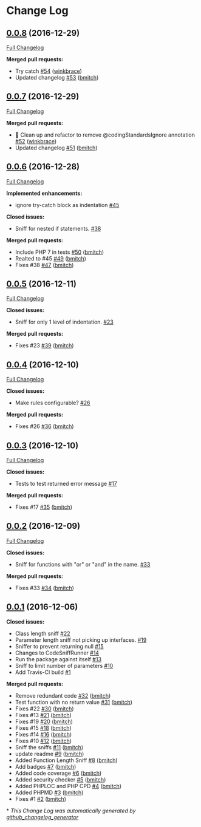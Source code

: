 # Change Log

## [0.0.8](https://github.com/bmitch/Codor/tree/0.0.8) (2016-12-29)
[Full Changelog](https://github.com/bmitch/Codor/compare/0.0.7...0.0.8)

**Merged pull requests:**

- Try catch [\#54](https://github.com/bmitch/Codor/pull/54) ([winkbrace](https://github.com/winkbrace))
- Updated changelog [\#53](https://github.com/bmitch/Codor/pull/53) ([bmitch](https://github.com/bmitch))

## [0.0.7](https://github.com/bmitch/Codor/tree/0.0.7) (2016-12-29)
[Full Changelog](https://github.com/bmitch/Codor/compare/0.0.6...0.0.7)

**Merged pull requests:**

- :art: Clean up and refactor to remove @codingStandardsIgnore annotation [\#52](https://github.com/bmitch/Codor/pull/52) ([winkbrace](https://github.com/winkbrace))
- Updated changelog [\#51](https://github.com/bmitch/Codor/pull/51) ([bmitch](https://github.com/bmitch))

## [0.0.6](https://github.com/bmitch/Codor/tree/0.0.6) (2016-12-28)
[Full Changelog](https://github.com/bmitch/Codor/compare/0.0.5...0.0.6)

**Implemented enhancements:**

- ignore try-catch block as indentation [\#45](https://github.com/bmitch/Codor/issues/45)

**Closed issues:**

- Sniff for nested if statements. [\#38](https://github.com/bmitch/Codor/issues/38)

**Merged pull requests:**

- Include PHP 7 in tests [\#50](https://github.com/bmitch/Codor/pull/50) ([bmitch](https://github.com/bmitch))
- Realted to \#45 [\#49](https://github.com/bmitch/Codor/pull/49) ([bmitch](https://github.com/bmitch))
- Fixes \#38 [\#47](https://github.com/bmitch/Codor/pull/47) ([bmitch](https://github.com/bmitch))

## [0.0.5](https://github.com/bmitch/Codor/tree/0.0.5) (2016-12-11)
[Full Changelog](https://github.com/bmitch/Codor/compare/0.0.4...0.0.5)

**Closed issues:**

- Sniff for only 1 level of indentation. [\#23](https://github.com/bmitch/Codor/issues/23)

**Merged pull requests:**

- Fixes \#23 [\#39](https://github.com/bmitch/Codor/pull/39) ([bmitch](https://github.com/bmitch))

## [0.0.4](https://github.com/bmitch/Codor/tree/0.0.4) (2016-12-10)
[Full Changelog](https://github.com/bmitch/Codor/compare/0.0.3...0.0.4)

**Closed issues:**

- Make rules configurable? [\#26](https://github.com/bmitch/Codor/issues/26)

**Merged pull requests:**

- Fixes \#26 [\#36](https://github.com/bmitch/Codor/pull/36) ([bmitch](https://github.com/bmitch))

## [0.0.3](https://github.com/bmitch/Codor/tree/0.0.3) (2016-12-10)
[Full Changelog](https://github.com/bmitch/Codor/compare/0.0.2...0.0.3)

**Closed issues:**

- Tests to test returned error message [\#17](https://github.com/bmitch/Codor/issues/17)

**Merged pull requests:**

- Fixes \#17 [\#35](https://github.com/bmitch/Codor/pull/35) ([bmitch](https://github.com/bmitch))

## [0.0.2](https://github.com/bmitch/Codor/tree/0.0.2) (2016-12-09)
[Full Changelog](https://github.com/bmitch/Codor/compare/0.0.1...0.0.2)

**Closed issues:**

- Sniff for functions with "or" or "and" in the name. [\#33](https://github.com/bmitch/Codor/issues/33)

**Merged pull requests:**

- Fixes \#33 [\#34](https://github.com/bmitch/Codor/pull/34) ([bmitch](https://github.com/bmitch))

## [0.0.1](https://github.com/bmitch/Codor/tree/0.0.1) (2016-12-06)
**Closed issues:**

- Class length sniff [\#22](https://github.com/bmitch/Codor/issues/22)
- Parameter length sniff not picking up interfaces. [\#19](https://github.com/bmitch/Codor/issues/19)
- Sniffer to prevent returning null [\#15](https://github.com/bmitch/Codor/issues/15)
- Changes to CodeSniffRunner [\#14](https://github.com/bmitch/Codor/issues/14)
- Run the package against itself [\#13](https://github.com/bmitch/Codor/issues/13)
- Sniff to limit number of parameters  [\#10](https://github.com/bmitch/Codor/issues/10)
- Add Travis-CI build [\#1](https://github.com/bmitch/Codor/issues/1)

**Merged pull requests:**

- Remove redundant code [\#32](https://github.com/bmitch/Codor/pull/32) ([bmitch](https://github.com/bmitch))
- Test function with no return value [\#31](https://github.com/bmitch/Codor/pull/31) ([bmitch](https://github.com/bmitch))
- Fixes \#22 [\#30](https://github.com/bmitch/Codor/pull/30) ([bmitch](https://github.com/bmitch))
- Fixes \#13 [\#21](https://github.com/bmitch/Codor/pull/21) ([bmitch](https://github.com/bmitch))
- Fixes \#19 [\#20](https://github.com/bmitch/Codor/pull/20) ([bmitch](https://github.com/bmitch))
- Fixes \#15 [\#18](https://github.com/bmitch/Codor/pull/18) ([bmitch](https://github.com/bmitch))
- Fixes \#14 [\#16](https://github.com/bmitch/Codor/pull/16) ([bmitch](https://github.com/bmitch))
- Fixes \#10 [\#12](https://github.com/bmitch/Codor/pull/12) ([bmitch](https://github.com/bmitch))
- Sniff the sniffs [\#11](https://github.com/bmitch/Codor/pull/11) ([bmitch](https://github.com/bmitch))
- update readme [\#9](https://github.com/bmitch/Codor/pull/9) ([bmitch](https://github.com/bmitch))
- Added Function Length Sniff [\#8](https://github.com/bmitch/Codor/pull/8) ([bmitch](https://github.com/bmitch))
- Add badges [\#7](https://github.com/bmitch/Codor/pull/7) ([bmitch](https://github.com/bmitch))
- Added code coverage [\#6](https://github.com/bmitch/Codor/pull/6) ([bmitch](https://github.com/bmitch))
- Added security checker [\#5](https://github.com/bmitch/Codor/pull/5) ([bmitch](https://github.com/bmitch))
- Added PHPLOC and PHP CPD [\#4](https://github.com/bmitch/Codor/pull/4) ([bmitch](https://github.com/bmitch))
- Added PHPMD [\#3](https://github.com/bmitch/Codor/pull/3) ([bmitch](https://github.com/bmitch))
- Fixes \#1 [\#2](https://github.com/bmitch/Codor/pull/2) ([bmitch](https://github.com/bmitch))



\* *This Change Log was automatically generated by [github_changelog_generator](https://github.com/skywinder/Github-Changelog-Generator)*